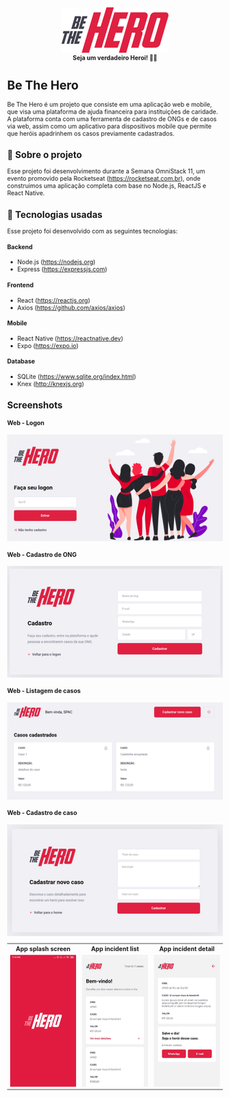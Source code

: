 <h4 align="center">
<img src="./frontend/src/assets/logo.svg" width="250px" /><br>
 <b>Seja um verdadeiro Heroi!</b> 🦸‍♂️
</h4>

# Be The Hero
Be The Hero é um projeto que consiste em uma aplicação web e mobile, que visa uma plataforma de ajuda financeira para instituições de caridade. A plataforma conta com uma ferramenta de cadastro de ONGs e de casos via web, assim como um aplicativo para dispositivos mobile que permite que heróis apadrinhem os casos previamente cadastrados.

## :page_with_curl: Sobre o projeto
Esse projeto foi desenvolvimento durante a Semana OmniStack 11, um evento promovido pela Rocketseat (https://rocketseat.com.br), onde construimos uma aplicação completa com base no Node.js, ReactJS e React Native.


## :rocket: Tecnologias usadas

Esse projeto foi desenvolvido com as seguintes tecnologias:

#### Backend
* Node.js (https://nodejs.org)
* Express (https://expressjs.com)

#### Frontend
* React (https://reactjs.org)
* Axios (https://github.com/axios/axios)

#### Mobile
* React Native (https://reactnative.dev)
* Expo (https://expo.io)

#### Database
* SQLite (https://www.sqlite.org/index.html)
* Knex (http://knexjs.org)



## Screenshots

#### Web - Logon
![](resources/logon.png)

#### Web - Cadastro de ONG
![](resources/cadastro_ong.png)

#### Web - Listagem de casos
![](resources/lista_casos.png)

#### Web - Cadastro de caso
![](resources/cadastro_caso.png)


<table>
	<tr>
		<th width="33.3%">
			App splash screen<br>
		</th>
		<th width="33.3%">
			App incident list
		</th>
    <th width="33.3%">
			App incident detail
		</th>
	</tr>
	<tr><!-- Prevent zebra stripes --></tr>
	<tr>
		<td>
			<img width="618" src="resources/mobile/splashScreen.jpg">
		</td>
		<td>
			<img width="618" src="resources/mobile/incidentList.jpg">
		</td>
    <td>
			<img width="618" src="resources/mobile/incidentDetail.jpg">
		</td>
	</tr>
</table>
